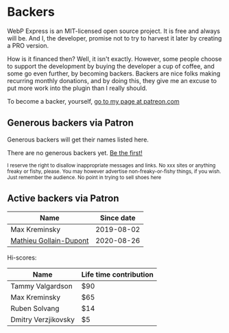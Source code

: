 
# Backers

WebP Express is an MIT-licensed open source project. It is free and always will be. And I, the developer, promise not to try to harvest it later by creating a PRO version.

How is it financed then? Well, it isn't exactly. However, some people choose to support the development by buying the developer a cup of coffee, and some go even further, by becoming backers. Backers are nice folks making recurring monthly donations, and by doing this, they give me an excuse to put more work into the plugin than I really should.

To become a backer, yourself, [go to my page at patreon.com](https://www.patreon.com/rosell)


## Generous backers via Patron

Generous backers will get their names listed here.

There are no generous backers yet. [Be the first!](https://www.patreon.com/rosell)

<sub>
I reserve the right to disallow inappropriate messages and links. No xxx sites or anything freaky or fishy, please. You may however advertise non-freaky-or-fishy things, if you wish. Just remember the audience. No point in trying to sell shoes here</sub>


## Active backers via Patron

| Name                   | Since date     |
| ---------------------- | -------------- |
| Max Kreminsky          | 2019-08-02     |
| [Mathieu Gollain-Dupont](https://www.linkedin.com/in/mathieu-gollain-dupont-9938a4a/) | 2020-08-26     |


Hi-scores:

| Name                     | Life time contribution   |
| ------------------------ | ------------------------ |
| Tammy Valgardson         | $90                      |        
| Max Kreminsky            | $65                      |        
| Ruben Solvang            | $14                      |        
| Dmitry Verzjikovsky      | $5                       |        
